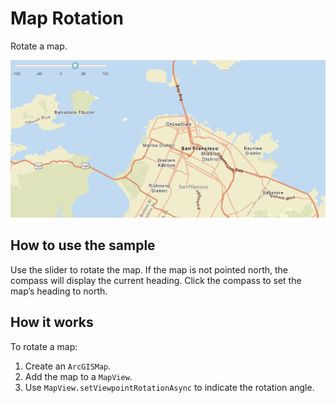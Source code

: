 # Map Rotation

Rotate a map.

![](MapRotation.png)

## How to use the sample

Use the slider to rotate the map. If the map is not pointed north, the
compass will display the current heading. Click the compass to set the
map’s heading to north.

## How it works

To rotate a map:

1.  Create an `ArcGISMap`.
2.  Add the map to a `MapView`.
3.  Use `MapView.setViewpointRotationAsync` to indicate the rotation
    angle.
